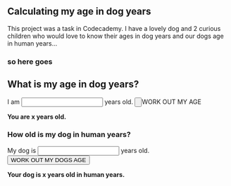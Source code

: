 <script>
  let age = process.argv[2];

function ageInDogYears(age=21) {
    let earlyYears = 2;
    earlyYears * 10.5;
    let laterYears= age-2;
    laterYears * 4;
    let calculatedAge = earlyYears+laterYears;
    return `You are ${age}, that's ${calculatedAge} in dog years.`;
}

function ageInHumanYears(dogAge=1) {
    let childhood = 2;
    childhood *= 10.5;
    let adulthood = dogAge-2;
    adulthood *= 4;
    if(age<=2){
        let babyDog = age * 10.5;
        return `Your dog is ${dogAge}, that's ${babyDog} in human Years.`
    }else{
        let adjustedAge = childhood+adulthood;
        return `Your dog is ${dogAge}, that's ${adjustedAge} in human Years.`
    }
}
</script>

## Calculating my age in dog years

This project was a task in Codecademy. 
I have a lovely dog and 2 curious children who would love to know their ages in dog years 
and our dogs age in human years...

### so here goes

## What is my age in dog years?

I am <input type="number" id="age" name="age"/> years old. 
<input type="button" onclick="ageInDogYears(45)">WORK OUT MY AGE</input>

**You are x years old.**

### How old is my dog in human years?

My dog is <input type="number" id="age" name="age"/> years old.
<button name="button" onclick="http://www.google.com">WORK OUT MY DOGS AGE</button>

**Your dog is x years old in human years.**


